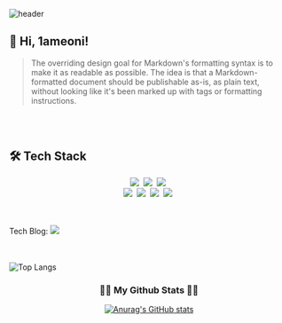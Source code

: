 ![header](https://capsule-render.vercel.app/api?type=Waving&color=00C3FF&height=180&section=header&text=Eonion's%20Develope%20Github&fontSize=40&fontColor=ffffff&fontAlign=30)
## 👋 Hi, 1ameoni!
> The overriding design goal for Markdown's
> formatting syntax is to make it as readable
> as possible. The idea is that a
> Markdown-formatted document should be
> publishable as-is, as plain text, without
> looking like it's been marked up with tags
> or formatting instructions.


<br/><br>
## 🛠 Tech Stack
<p align="center">
<img src="https://img.shields.io/badge/JAVA-FF7800?style=for-the-badge&logo=java&logoColor=white"></a>&nbsp
<img src="https://img.shields.io/badge/Node.js-339933?style=for-the-badge&logo=Node.js&logoColor=white"/></a>&nbsp
<img src="https://img.shields.io/badge/Python-007396?style=for-the-badge&logo=python&logoColor=white"></a>&nbsp
<br> 
<img src="https://img.shields.io/badge/Spring-6DB33F?style=for-the-badge&logo=Spring&logoColor=white"></a>&nbsp
<img src="https://img.shields.io/badge/react Native-61DAFB?style=for-the-badge&logo=react&logoColor=black"></a>&nbsp
<img src="https://img.shields.io/badge/mysql-4479A1?style=for-the-badge&logo=mysql&logoColor=white"></a>&nbsp
<img src="https://img.shields.io/badge/github-181717?style=for-the-badge&logo=github&logoColor=white"></a>&nbsp 
</p>
<br/><br> 
Tech Blog: <a href="https://blog.naver.com/tkddjsdl33" target="_blank"><img src="https://img.shields.io/badge/NAVER BLOG-배경색?style=flat&logo=Naver&logoColor=white"/></a>

<br/><br>
![Top Langs](https://github-readme-stats.vercel.app/api/top-langs/?username=sangeon22&layout=compact&theme=tokyonight)
<h3 align="center">👩‍💻 My Github Stats 👩‍💻</h3>
<div align="center">

[![Anurag's GitHub stats](https://github-readme-stats.vercel.app/api?username=hyeinisfree&hide_title=true&show_icons=true&include_all_commits=true&disable_animations=true&theme=vue)](https://github.com/anuraghazra/github-readme-stats)
</div>
